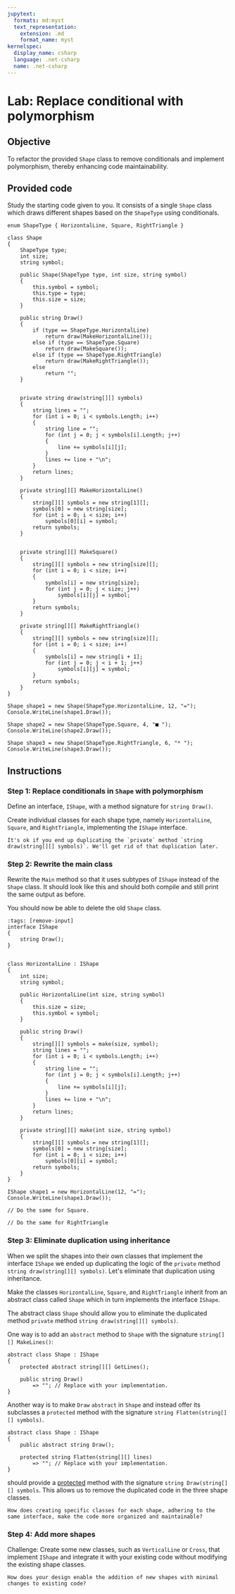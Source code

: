 ```yaml
---
jupytext:
  formats: md:myst
  text_representation:
    extension: .md
    format_name: myst
kernelspec:
  display_name: csharp
  language: .net-csharp
  name: .net-csharp
---
```


# Lab: Replace conditional with polymorphism

## Objective

To refactor the provided `Shape` class to remove conditionals and implement polymorphism, thereby enhancing code maintainability.

## Provided code

Study the starting code given to you. It consists of a single `Shape` class which draws different shapes based on the `ShapeType` using conditionals.

```{code-cell}
enum ShapeType { HorizontalLine, Square, RightTriangle }
```

```{code-cell}
class Shape
{
    ShapeType type;
    int size;
    string symbol;

    public Shape(ShapeType type, int size, string symbol)
    {
        this.symbol = symbol;
        this.type = type;
        this.size = size;
    }

    public string Draw()
    {
        if (type == ShapeType.HorizontalLine)
            return draw(MakeHorizontalLine());
        else if (type == ShapeType.Square)
            return draw(MakeSquare());
        else if (type == ShapeType.RightTriangle)
            return draw(MakeRightTriangle());
        else
            return "";
    }


    private string draw(string[][] symbols)
    {
        string lines = "";
        for (int i = 0; i < symbols.Length; i++)
        {
            string line = "";
            for (int j = 0; j < symbols[i].Length; j++)
            {
                line += symbols[i][j];
            }
            lines += line + "\n";
        }
        return lines;
    }

    private string[][] MakeHorizontalLine()
    {
        string[][] symbols = new string[1][];
        symbols[0] = new string[size];
        for (int i = 0; i < size; i++)
            symbols[0][i] = symbol;
        return symbols;
    }


    private string[][] MakeSquare()
    {
        string[][] symbols = new string[size][];
        for (int i = 0; i < size; i++)
        {
            symbols[i] = new string[size];
            for (int j = 0; j < size; j++)
                symbols[i][j] = symbol;
        }
        return symbols;
    }

    private string[][] MakeRightTriangle()
    {
        string[][] symbols = new string[size][];
        for (int i = 0; i < size; i++)
        {
            symbols[i] = new string[i + 1];
            for (int j = 0; j < i + 1; j++)
                symbols[i][j] = symbol;
        }
        return symbols;
    }
}
```

```{code-cell}
Shape shape1 = new Shape(ShapeType.HorizontalLine, 12, "=");
Console.WriteLine(shape1.Draw());

Shape shape2 = new Shape(ShapeType.Square, 4, "■ ");
Console.WriteLine(shape2.Draw());

Shape shape3 = new Shape(ShapeType.RightTriangle, 6, "* ");
Console.WriteLine(shape3.Draw());
```

## Instructions

### Step 1: Replace conditionals in `Shape` with polymorphism

Define an interface, `IShape`, with a method signature for `string Draw()`.

Create individual classes for each shape type, namely `HorizontalLine`, `Square`, and `RightTriangle`, implementing the `IShape` interface.

```{note}
It's ok if you end up duplicating the `private` method `string draw(string[][] symbols)`. We'll get rid of that duplication later.
```

### Step 2: Rewrite the main class

Rewrite the `Main` method so that it uses subtypes of `IShape` instead of the `Shape` class.
It should look like this and should both compile and still print the same output as before.

You should now be able to delete the old `Shape` class.

```{code-cell}
:tags: [remove-input]
interface IShape
{
    string Draw();
}


class HorizontalLine : IShape
{
    int size;
    string symbol;

    public HorizontalLine(int size, string symbol)
    {
        this.size = size;
        this.symbol = symbol;
    }

    public string Draw()
    {
        string[][] symbols = make(size, symbol);
        string lines = "";
        for (int i = 0; i < symbols.Length; i++)
        {
            string line = "";
            for (int j = 0; j < symbols[i].Length; j++)
            {
                line += symbols[i][j];
            }
            lines += line + "\n";
        }
        return lines;
    }

    private string[][] make(int size, string symbol)
    {
        string[][] symbols = new string[1][];
        symbols[0] = new string[size];
        for (int i = 0; i < size; i++)
            symbols[0][i] = symbol;
        return symbols;
    }
}
```

```{code-cell}
IShape shape1 = new HorizontalLine(12, "=");
Console.WriteLine(shape1.Draw());

// Do the same for Square.

// Do the same for RightTriangle
```

### Step 3: Eliminate duplication using inheritance

When we split the shapes into their own classes that implement the interface `IShape` we ended up duplicating the logic of the `private` method `string draw(string[][] symbols)`.
Let's eliminate that duplication using inheritance.

Make the classes `HorizontalLine`, `Square`, and `RightTriangle` inherit from an abstract class called `Shape` which in turn implements the interface `IShape`.

The abstract class `Shape` should allow you to eliminate the duplicated method  `private` method `string draw(string[][] symbols)`.

One way is to add an `abstract` method to `Shape` with the signature `string[][] MakeLines()`:

```{code-cell}
abstract class Shape : IShape
{
    protected abstract string[][] GetLines();

    public string Draw()
        => ""; // Replace with your implementation.
}
```

Another way is to make `Draw` `abstract` in `Shape` and instead offer its subclasses a `protected` method with the signature `string Flatten(string[][] symbols)`.

```{code-cell}
abstract class Shape : IShape
{
    public abstract string Draw();

    protected string Flatten(string[][] lines)
        => ""; // Replace with your implementation.
}
```

should provide a [protected](protected) method with the signature `string Draw(string[][] symbols`. This allows us to remove the duplicated code in the three shape classes.

```{admonition} 🤔 Reflection
How does creating specific classes for each shape, adhering to the same interface, make the code more organized and maintainable?
```

### Step 4: Add more shapes

Challenge: Create some new classes, such as `VerticalLine` or `Cross`, that implement `IShape` and integrate it with your existing code without modifying the existing shape classes.

```{admonition} 🤔 Reflection
How does your design enable the addition of new shapes with minimal changes to existing code?
```

